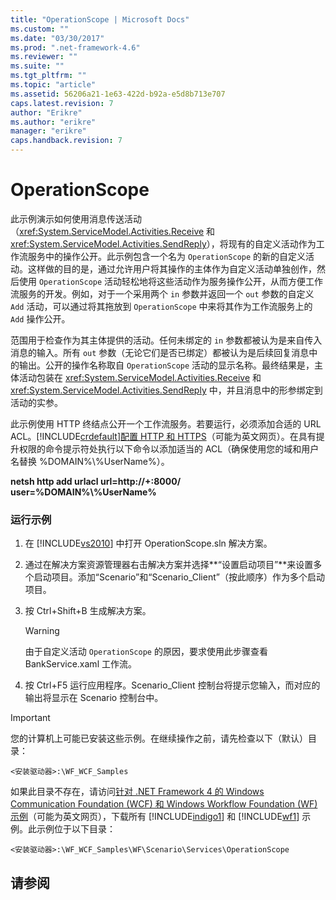 ```yaml
---
title: "OperationScope | Microsoft Docs"
ms.custom: ""
ms.date: "03/30/2017"
ms.prod: ".net-framework-4.6"
ms.reviewer: ""
ms.suite: ""
ms.tgt_pltfrm: ""
ms.topic: "article"
ms.assetid: 56206a21-1e63-422d-b92a-e5d8b713e707
caps.latest.revision: 7
author: "Erikre"
ms.author: "erikre"
manager: "erikre"
caps.handback.revision: 7
---
```

# OperationScope
此示例演示如何使用消息传送活动（<xref:System.ServiceModel.Activities.Receive> 和 <xref:System.ServiceModel.Activities.SendReply>），将现有的自定义活动作为工作流服务中的操作公开。此示例包含一个名为 `OperationScope` 的新的自定义活动。这样做的目的是，通过允许用户将其操作的主体作为自定义活动单独创作，然后使用 `OperationScope` 活动轻松地将这些活动作为服务操作公开，从而方便工作流服务的开发。例如，对于一个采用两个 `in` 参数并返回一个 `out` 参数的自定义 `Add` 活动，可以通过将其拖放到 `OperationScope` 中来将其作为工作流服务上的 `Add` 操作公开。  
  
 范围用于检查作为其主体提供的活动。任何未绑定的 `in` 参数都被认为是来自传入消息的输入。所有 `out` 参数（无论它们是否已绑定）都被认为是后续回复消息中的输出。公开的操作名称取自 `OperationScope` 活动的显示名称。最终结果是，主体活动包装在 <xref:System.ServiceModel.Activities.Receive> 和 <xref:System.ServiceModel.Activities.SendReply> 中，并且消息中的形参绑定到活动的实参。  
  
 此示例使用 HTTP 终结点公开一个工作流服务。若要运行，必须添加合适的 URL ACL。[!INCLUDE[crdefault](../../../../includes/crdefault-md.md)][配置 HTTP 和 HTTPS](http://go.microsoft.com/fwlink/?LinkId=70353)（可能为英文网页）。在具有提升权限的命令提示符处执行以下命令以添加适当的 ACL（确保使用您的域和用户名替换 %DOMAIN%\\%UserName%）。  
  
 **netsh http add urlacl url\=http:\/\/\+:8000\/ user\=%DOMAIN%\\%UserName%**  
  
### 运行示例  
  
1.  在 [!INCLUDE[vs2010](../../../../includes/vs2010-md.md)] 中打开 OperationScope.sln 解决方案。  
  
2.  通过在解决方案资源管理器右击解决方案并选择**“设置启动项目”**来设置多个启动项目。添加“Scenario”和“Scenario\_Client”（按此顺序）作为多个启动项目。  
  
3.  按 Ctrl\+Shift\+B 生成解决方案。  
  
    > [!WARNING]
    >  由于自定义活动 `OperationScope` 的原因，要求使用此步骤查看 BankService.xaml 工作流。  
  
4.  按 Ctrl\+F5 运行应用程序。Scenario\_Client 控制台将提示您输入，而对应的输出将显示在 Scenario 控制台中。  
  
> [!IMPORTANT]
>  您的计算机上可能已安装这些示例。在继续操作之前，请先检查以下（默认）目录：  
>   
>  `<安装驱动器>:\WF_WCF_Samples`  
>   
>  如果此目录不存在，请访问[针对 .NET Framework 4 的 Windows Communication Foundation \(WCF\) 和 Windows Workflow Foundation \(WF\) 示例](http://go.microsoft.com/fwlink/?LinkId=150780)（可能为英文网页），下载所有 [!INCLUDE[indigo1](../../../../includes/indigo1-md.md)] 和 [!INCLUDE[wf1](../../../../includes/wf1-md.md)] 示例。此示例位于以下目录：  
>   
>  `<安装驱动器>:\WF_WCF_Samples\WF\Scenario\Services\OperationScope`  
  
## 请参阅